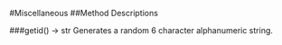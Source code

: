#Miscellaneous
##Method Descriptions


###getid() -> str
Generates a random 6 character alphanumeric string.